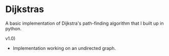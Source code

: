 # Dijkstras
A basic implementation of Dijkstra's path-finding algorithm that I built up in python.

v1.0)
- Implementation working on an undirected graph.
